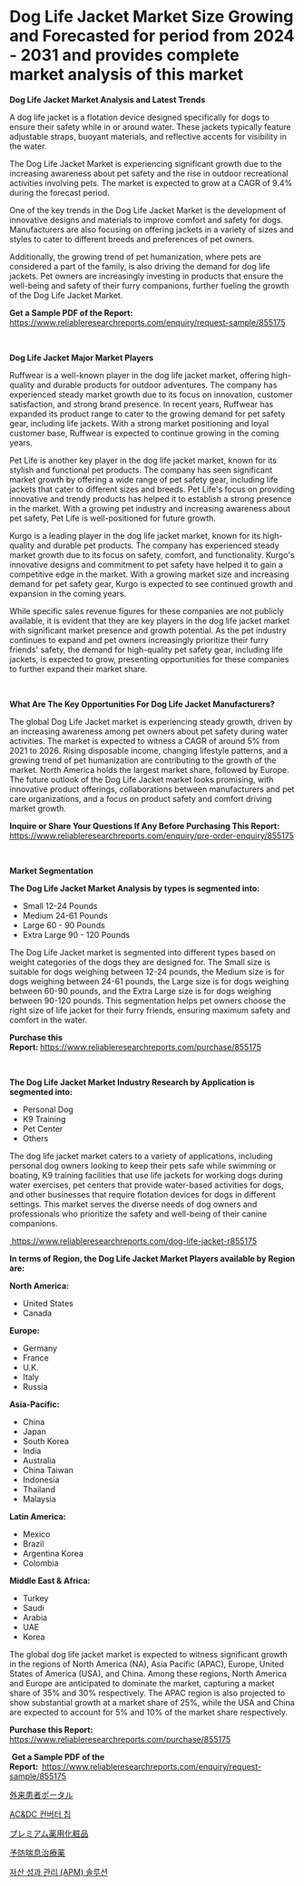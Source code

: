 <p><h1>Dog Life Jacket Market Size Growing and Forecasted for period from 2024 - 2031 and provides complete market analysis of this market</h1></p><p><strong>Dog Life Jacket Market Analysis and Latest Trends</strong></p>
<p><p>A dog life jacket is a flotation device designed specifically for dogs to ensure their safety while in or around water. These jackets typically feature adjustable straps, buoyant materials, and reflective accents for visibility in the water.</p><p>The Dog Life Jacket Market is experiencing significant growth due to the increasing awareness about pet safety and the rise in outdoor recreational activities involving pets. The market is expected to grow at a CAGR of 9.4% during the forecast period.</p><p>One of the key trends in the Dog Life Jacket Market is the development of innovative designs and materials to improve comfort and safety for dogs. Manufacturers are also focusing on offering jackets in a variety of sizes and styles to cater to different breeds and preferences of pet owners.</p><p>Additionally, the growing trend of pet humanization, where pets are considered a part of the family, is also driving the demand for dog life jackets. Pet owners are increasingly investing in products that ensure the well-being and safety of their furry companions, further fueling the growth of the Dog Life Jacket Market.</p></p>
<p><strong>Get a Sample PDF of the Report:&nbsp;</strong> <a href="https://www.reliableresearchreports.com/enquiry/request-sample/855175">https://www.reliableresearchreports.com/enquiry/request-sample/855175</a></p>
<p>&nbsp;</p>
<p><strong>Dog Life Jacket Major Market Players</strong></p>
<p><p>Ruffwear is a well-known player in the dog life jacket market, offering high-quality and durable products for outdoor adventures. The company has experienced steady market growth due to its focus on innovation, customer satisfaction, and strong brand presence. In recent years, Ruffwear has expanded its product range to cater to the growing demand for pet safety gear, including life jackets. With a strong market positioning and loyal customer base, Ruffwear is expected to continue growing in the coming years.</p><p>Pet Life is another key player in the dog life jacket market, known for its stylish and functional pet products. The company has seen significant market growth by offering a wide range of pet safety gear, including life jackets that cater to different sizes and breeds. Pet Life's focus on providing innovative and trendy products has helped it to establish a strong presence in the market. With a growing pet industry and increasing awareness about pet safety, Pet Life is well-positioned for future growth.</p><p>Kurgo is a leading player in the dog life jacket market, known for its high-quality and durable pet products. The company has experienced steady market growth due to its focus on safety, comfort, and functionality. Kurgo's innovative designs and commitment to pet safety have helped it to gain a competitive edge in the market. With a growing market size and increasing demand for pet safety gear, Kurgo is expected to see continued growth and expansion in the coming years.</p><p>While specific sales revenue figures for these companies are not publicly available, it is evident that they are key players in the dog life jacket market with significant market presence and growth potential. As the pet industry continues to expand and pet owners increasingly prioritize their furry friends' safety, the demand for high-quality pet safety gear, including life jackets, is expected to grow, presenting opportunities for these companies to further expand their market share.</p></p>
<p>&nbsp;</p>
<p><strong>What Are The Key Opportunities For Dog Life Jacket Manufacturers?</strong></p>
<p><p>The global Dog Life Jacket market is experiencing steady growth, driven by an increasing awareness among pet owners about pet safety during water activities. The market is expected to witness a CAGR of around 5% from 2021 to 2026. Rising disposable income, changing lifestyle patterns, and a growing trend of pet humanization are contributing to the growth of the market. North America holds the largest market share, followed by Europe. The future outlook of the Dog Life Jacket market looks promising, with innovative product offerings, collaborations between manufacturers and pet care organizations, and a focus on product safety and comfort driving market growth.</p></p>
<p><strong>Inquire or Share Your Questions If Any Before Purchasing This Report:</strong> <a href="https://www.reliableresearchreports.com/enquiry/pre-order-enquiry/855175">https://www.reliableresearchreports.com/enquiry/pre-order-enquiry/855175</a></p>
<p>&nbsp;</p>
<p><strong>Market Segmentation</strong></p>
<p><strong>The Dog Life Jacket Market Analysis by types is segmented into:</strong></p>
<p><ul><li>Small 12-24 Pounds</li><li>Medium 24-61 Pounds</li><li>Large 60 - 90 Pounds</li><li>Extra Large 90 - 120 Pounds</li></ul></p>
<p><p>The Dog Life Jacket market is segmented into different types based on weight categories of the dogs they are designed for. The Small size is suitable for dogs weighing between 12-24 pounds, the Medium size is for dogs weighing between 24-61 pounds, the Large size is for dogs weighing between 60-90 pounds, and the Extra Large size is for dogs weighing between 90-120 pounds. This segmentation helps pet owners choose the right size of life jacket for their furry friends, ensuring maximum safety and comfort in the water.</p></p>
<p><strong>Purchase this Report:&nbsp;</strong><a href="https://www.reliableresearchreports.com/purchase/855175">https://www.reliableresearchreports.com/purchase/855175</a></p>
<p>&nbsp;</p>
<p><strong>The Dog Life Jacket Market Industry Research by Application is segmented into:</strong></p>
<p><ul><li>Personal Dog</li><li>K9 Training</li><li>Pet Center</li><li>Others</li></ul></p>
<p><p>The dog life jacket market caters to a variety of applications, including personal dog owners looking to keep their pets safe while swimming or boating, K9 training facilities that use life jackets for working dogs during water exercises, pet centers that provide water-based activities for dogs, and other businesses that require flotation devices for dogs in different settings. This market serves the diverse needs of dog owners and professionals who prioritize the safety and well-being of their canine companions.</p></p>
<p><a href="https://www.reliableresearchreports.com/dog-life-jacket-r855175">&nbsp;https://www.reliableresearchreports.com/dog-life-jacket-r855175</a></p>
<p><strong>In terms of Region, the Dog Life Jacket Market Players available by Region are:</strong></p>
<p>
    <p> <strong> North America: </strong>
        <ul>
            <li>United States</li>
            <li>Canada</li>
        </ul>
        </p> 
    <p> <strong> Europe: </strong>
        <ul>
            <li>Germany</li>
            <li>France</li>
            <li>U.K.</li>
            <li>Italy</li>
            <li>Russia</li>
        </ul>
        </p> 
    <p> <strong> Asia-Pacific: </strong>
        <ul>
            <li>China</li>
            <li>Japan</li>
            <li>South Korea</li>
            <li>India</li>
            <li>Australia</li>
            <li>China Taiwan</li>
            <li>Indonesia</li>
            <li>Thailand</li>
            <li>Malaysia</li>
        </ul>
        </p> 
    <p> <strong> Latin America: </strong>
        <ul>
            <li>Mexico</li>
            <li>Brazil</li>
            <li>Argentina Korea</li>
            <li>Colombia</li>
        </ul>
        </p> 
    <p> <strong> Middle East & Africa: </strong>
        <ul>
            <li>Turkey</li>
            <li>Saudi</li>
            <li>Arabia</li>
            <li>UAE</li>
            <li>Korea</li>
        </ul>
    </p>
    </p>
<p><p>The global dog life jacket market is expected to witness significant growth in the regions of North America (NA), Asia Pacific (APAC), Europe, United States of America (USA), and China. Among these regions, North America and Europe are anticipated to dominate the market, capturing a market share of 35% and 30% respectively. The APAC region is also projected to show substantial growth at a market share of 25%, while the USA and China are expected to account for 5% and 10% of the market share respectively.</p></p>
<p><strong>Purchase this Report: </strong><a href="https://www.reliableresearchreports.com/purchase/855175">https://www.reliableresearchreports.com/purchase/855175</a></p>
<p>&nbsp;<strong>Get a Sample PDF of the Report:&nbsp;&nbsp;</strong><a href="https://www.reliableresearchreports.com/enquiry/request-sample/855175">https://www.reliableresearchreports.com/enquiry/request-sample/855175</a></p>
<p><strong></strong></p>
<p><p><a href="https://medium.com/@lovern8746/2024%E5%B9%B4%E3%81%8B%E3%82%892031%E5%B9%B4%E3%81%BE%E3%81%A7%E3%81%AE%E3%82%A2%E3%83%B3%E3%83%96%E3%83%A9%E3%83%88%E3%83%AA%E3%83%BC%E3%83%9A%E3%83%BC%E3%82%B7%E3%82%A7%E3%83%B3%E3%83%88%E3%83%9D%E3%83%BC%E3%82%BF%E3%83%AB%E5%B8%82%E5%A0%B4%E3%81%AE%E5%B1%95%E6%9C%9B%E3%81%A8%E4%BA%88%E6%B8%AC-ceb13d27ce69">外来患者ポータル</a></p><p><a href="https://medium.com/@morrisassin8795/ac-amp-dc-%EC%BB%A8%EB%B2%84%ED%84%B0-%EC%B9%A9-%EC%8B%9C%EC%9E%A5-%EA%B7%9C%EB%AA%A8%EB%8A%94-%EC%97%B0%ED%8F%89%EA%B7%A0-%EC%84%B1%EC%9E%A5%EB%A5%A0%EC%9D%B4-%EB%A1%9C-%EC%A6%9D%EA%B0%80%ED%95%98%EA%B3%A0-%EC%9E%88%EC%9C%BC%EB%A9%B0-%EC%9D%B4-%EB%B3%B4%EA%B3%A0%EC%84%9C%EB%8A%94-%EC%9C%A0%ED%98%95-%EC%9D%91%EC%9A%A9-%EC%84%B1%EC%9E%A5-%EB%B0%8F-2024%EB%85%84%EB%B6%80%ED%84%B0-2031%EB%85%84%EA%B9%8C%EC%A7%80%EC%9D%98-%EC%98%88%EC%B8%A1%EC%97%90-%EB%8C%80%ED%95%9C-%EB%B6%84%EC%84%9D%EC%9D%84-%EB%8B%A4%EB%A3%B9%EB%8B%88%EB%8B%A4-1a3dbe6e7d66">AC&DC 컨버터 칩</a></p><p><a href="https://github.com/andrade7361/Market-Research-Report-List-1/blob/main/4532821142905.md">プレミアム薬用化粧品</a></p><p><a href="https://github.com/ReganWisoky2023/Market-Research-Report-List-2/blob/main/6831898142904.md">予防喘息治療薬</a></p><p><a href="https://medium.com/@jordybecker/%EC%9E%90%EC%82%B0-%EC%84%B1%EA%B3%BC-%EA%B4%80%EB%A6%AC-apm-%EC%86%94%EB%A3%A8%EC%85%98-%EC%8B%9C%EC%9E%A5-%EC%A0%84%EB%A7%9D-%EC%99%84%EC%A0%84%ED%95%9C-%EC%82%B0%EC%97%85-%EB%B6%84%EC%84%9D-2024%EB%85%84%EB%B6%80%ED%84%B0-2031%EB%85%84%EA%B9%8C%EC%A7%80-fc291e792e7a">자산 성과 관리 (APM) 솔루션</a></p></p>